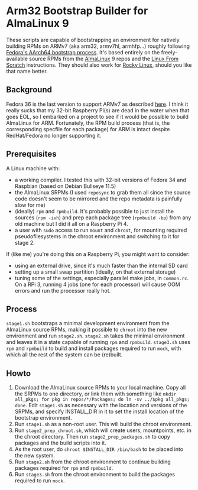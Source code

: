 # Arm32 Bootstrap Builder for AlmaLinux 9
These scripts are capable of bootstrapping an environment for natively building RPMs on ARMv7 (aka arm32, armv7hl, armhfp...) roughly following [Fedora's AArch64 bootstrap process](https://fedoraproject.org/wiki/Architectures/AArch64/Bootstrap).  It's based entirely on the freely-available source RPMs from the [AlmaLinux](https://almalinux.org) 9 repos and the [Linux From Scratch](https://linuxfromscratch.org) instructions. They should also work for [Rocky Linux](https://rockylinux.org), should you like that name better.

## Background
Fedora 36 is the last version to support ARMv7 as described [here](https://fedoraproject.org/wiki/Architectures/ARM). I think it really sucks that my 32-bit Raspberry Pi(s) are dead in the water when that goes EOL, so I embarked on a project to see if it would be possible to build AlmaLinux for ARM. Fortunately, the RPM build process (that is, the corresponding specfile for each package) for ARM is intact despite RedHat/Fedora no longer supporting it.

## Prerequisites
A Linux machine with:
 - a working compiler. I tested this with 32-bit versions of Fedora 34 and Raspbian (based on Debian Bullseye 11.5) 
 - the AlmaLinux SRPMs (I used `reposync` to grab them all since the source code doesn't seem to be mirrored and the repo metadata is painfully slow for me)
 - (ideally) `rpm` and `rpmbuild`. It's probably possible to just install the sources (`rpm -ivh`) and prep each package tree (`rpmbuild -bp`) from any old machine but I did it all on a Raspberry Pi 4.
 - a user with `sudo` access to run `mount` and `chroot`, for mounting required pseudofilesystems in the chroot environment and switching to it for stage 2.

If (like me) you're doing this on a Raspberry Pi, you might want to consider:
 - using an external drive, since it's much faster than the internal SD card
 - setting up a small swap partition (ideally, on that external storage)
 - tuning some of the settings, especially parallel make jobs, in `common.rc`. On a RPi 3, running 4 jobs (one for each processor) will cause OOM errors and run the processor really hot.

## Process
`stage1.sh` bootstraps a minimal development environment from the AlmaLinux source RPMs, making it possible to `chroot` into the new environment and run `stage2.sh`.
`stage2.sh` takes the minimal environment and leaves it in a state capable of running `rpm` and `rpmbuild`.
`stage3.sh` uses `rpm` and `rpmbuild` to build and install packages required to run `mock`, with which all the rest of the system can be (re)built.

## Howto
1. Download the AlmaLinux source RPMs to your local machine. Copy all the SRPMs to one directory, or link them with something like `mkdir all_pkgs; for pkg in repos/*/Packages; do ln -sv ../$pkg all_pkgs; done`. Edit `stage1.sh` as necessary with the location and versions of the SRPMs, and specify INSTALL_DIR in it to set the install location of the bootstrap environment.
2. Run `stage1.sh` as a non-root user. This will build the chroot environment.
3. Run `stage2_prep_chroot.sh`, which will create users, mountpoints, etc. in the chroot directory. Then run `stage2_prep_packages.sh` to copy packages and the build scripts into it.
3. As the root user, do `chroot $INSTALL_DIR /bin/bash` to be placed into the new system.
4. Run `stage2.sh` from the chroot environment to continue building packages required for `rpm` and `rpmbuild`.
5. Run `stage3.sh` from the chroot environment to build the packages required to run `mock`.
